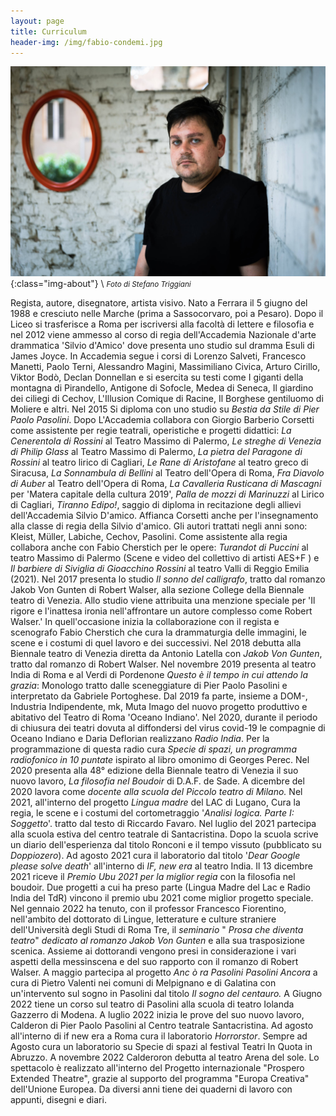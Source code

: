 ```yaml
---
layout: page
title: Curriculum
header-img: /img/fabio-condemi.jpg
---
```


![image-title-here](/img/fabio-condemi.jpg){:class="img-about"} \\
<small>*Foto di Stefano Triggiani*</small>


Regista, autore, disegnatore, artista visivo. Nato a Ferrara il 5 giugno del 1988 e cresciuto nelle Marche (prima a Sassocorvaro, poi a Pesaro). Dopo il Liceo si trasferisce a Roma per iscriversi alla facoltà di lettere e filosofia e nel 2012 viene ammesso al corso di regia dell'Accademia Nazionale d'arte drammatica 'Silvio d'Amico' dove presenta uno studio sul dramma Esuli di James Joyce. In Accademia segue i corsi di Lorenzo Salveti, Francesco Manetti, Paolo Terni, Alessandro Magini, Massimiliano Civica, Arturo Cirillo, Viktor Bodò, Declan Donnellan e si esercita su testi come I giganti della montagna di Pirandello, Antigone di Sofocle, Medea di Seneca, Il giardino dei ciliegi di Cechov, L'Illusion Comique di Racine, Il Borghese gentiluomo di Moliere e altri. Nel 2015 Si diploma con uno studio su _Bestia da Stile di Pier Paolo Pasolini_. Dopo L'Accademia collabora con Giorgio Barberio Corsetti come assistente per regie teatrali, operistiche e progetti didattici: _La Cenerentola di Rossini_ al Teatro Massimo di Palermo, _Le streghe di Venezia di Philip Glass_ al Teatro Massimo di Palermo, _La pietra del Paragone di Rossini_ al teatro lirico di Cagliari, _Le Rane di Aristofane_ al teatro greco di Siracusa, _La Sonnambula di Bellini_ al Teatro dell'Opera di Roma, _Fra Diavolo di Auber_ al Teatro dell'Opera di Roma, _La Cavalleria Rusticana di Mascagni_ per 'Matera capitale della cultura 2019', _Palla de mozzi di Marinuzzi_ al Lirico di Cagliari, _Tiranno Edipo!_, saggio di diploma in recitazione degli allievi dell'Accademia Silvio D'amico. Affianca Corsetti anche per l'insegnamento alla classe di regia della Silvio d'amico. Gli autori trattati negli anni sono: Kleist, Müller, Labiche, Cechov, Pasolini. Come assistente alla regia collabora anche con Fabio Cherstich per le opere: _Turandot di Puccini_ al teatro Massimo di Palermo (Scene e video del collettivo di artisti AES+F ) e _Il barbiere di Siviglia di Gioacchino Rossini_ al teatro Valli di Reggio Emilia (2021). Nel 2017 presenta lo studio _Il sonno del calligrafo_, tratto dal romanzo Jakob Von Gunten di Robert Walser, alla sezione College della Biennale teatro di Venezia. Allo studio viene attribuita una menzione speciale per 'Il rigore e l'inattesa ironia nell'affrontare un autore complesso come Robert Walser.' In quell'occasione inizia la collaborazione con il regista e scenografo Fabio Cherstich che cura la drammaturgia delle immagini, le scene e i costumi di quel lavoro e dei successivi. Nel 2018 debutta alla Biennale teatro di Venezia diretta da Antonio Latella con _Jakob Von Gunten_, tratto dal romanzo di Robert Walser. Nel novembre 2019 presenta al teatro India di Roma e al Verdi di Pordenone _Questo è il tempo in cui attendo la grazia_: Monologo tratto dalle sceneggiature di Pier Paolo Pasolini e interpretato da Gabriele Portoghese. Dal 2019 fa parte, insieme a DOM-, Industria Indipendente, mk, Muta Imago del nuovo progetto produttivo e abitativo del Teatro di Roma 'Oceano Indiano'. Nel 2020, durante il periodo di chiusura dei teatri dovuta al diffondersi del virus covid-19 le compagnie di Oceano Indiano e Daria Deflorian realizzano _Radio India_. Per la programmazione di questa radio cura _Specie di spazi, un programma radiofonico in 10 puntate_ ispirato al libro omonimo di Georges Perec. Nel 2020 presenta alla 48° edizione della Biennale teatro di Venezia il suo nuovo lavoro, _La filosofia nel Boudoir_ di D.A.F. de Sade. A dicembre del 2020 lavora come _docente alla scuola del Piccolo teatro di Milano._ Nel 2021, all'interno del progetto _Lingua madre_ del LAC di Lugano, Cura la regia, le scene e i costumi del cortometraggio '_Analisi logica. Parte I: Soggetto_'. tratto dal testo di Riccardo Favaro. Nel luglio del 2021 partecipa alla scuola estiva del centro teatrale di Santacristina. Dopo la scuola scrive un diario dell'esperienza dal titolo Ronconi e il tempo vissuto (pubblicato su _Doppiozero_). Ad agosto 2021 cura il laboratorio dal titolo '_Dear Google please solve death_' all'interno di _IF, new era_ al teatro India. Il 13 dicembre 2021 riceve il _Premio Ubu 2021 per la miglior regia_ con la filosofia nel boudoir. Due progetti a cui ha preso parte (Lingua Madre del Lac e Radio India del TdR) vincono il premio ubu 2021 come miglior progetto speciale. Nel gennaio 2022 ha tenuto, con il professor Francesco Fiorentino, nell'ambito del dottorato di Lingue, letterature e culture straniere dell'Università degli Studi di Roma Tre, il _seminario_ " _Prosa che diventa teatro_" _dedicato al romanzo Jakob Von Gunten_ e alla sua trasposizione scenica. Assieme ai dottorandi vengono presi in considerazione i vari aspetti della messinscena e del suo rapporto con il romanzo di Robert Walser. A maggio partecipa al progetto _Anc _ò_ ra Pasolini Pasolini Ancora_ a cura di Pietro Valenti nei comuni di Melpignano e di Galatina con un'intervento sul sogno in Pasolini dal titolo _Il sogno del centauro._ A Giugno 2022 tiene un corso sul teatro di Pasolini alla scuola di teatro Iolanda Gazzerro di Modena. A luglio 2022 inizia le prove del suo nuovo lavoro, Calderon di Pier Paolo Pasolini al Centro teatrale Santacristina. Ad agosto all'interno di if new era a Roma cura il laboratorio _Horrorstor_. Sempre ad Agosto cura un laboratorio su Specie di spazi al festival Teatri In Quota in Abruzzo. A novembre 2022 Calderoron debutta al teatro Arena del sole. Lo spettacolo è realizzato all'interno del Progetto internazionale "Prospero Extended Theatre", grazie al supporto del programma "Europa Creativa" dell'Unione Europea. Da diversi anni tiene dei quaderni di lavoro con appunti, disegni e diari.